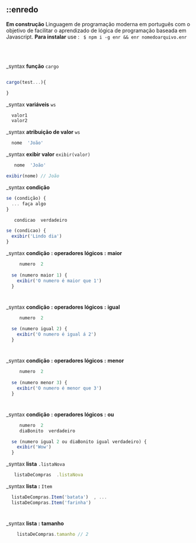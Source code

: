 ## ::enredo 

**Em construção**  Linguagem de programação moderna em português com o objetivo de facilitar o aprendizado de lógica de programação baseada em Javascript. **Para instalar** use : ` $ npm i -g enr && enr nomedoarquivo.enr`

<br>
<br>

_syntax **função** `cargo`  
```javascript

cargo(test...){

}
```

_syntax **variáveis** `ws`  
```javascript
  valor1
  valor2
```

_syntax **atribuição de valor** `ws`  
```javascript
  nome  'João'
```

_syntax **exibir valor** `exibir(valor)`  
```javascript
   nome  'João'

exibir(nome) // João
```

_syntax **condição**
```javascript
se (condição) {
  ... faça algo
}
```
```javascript
   condicao  verdadeiro

se (condicao) {
  exibir('Lindo dia')
}
```

_syntax **condição** **:** **operadores lógicos** **:** **maior**

```javascript
     numero  2
  
  se (numero maior 1) {
    exibir('O numero é maior que 1')
  }

```
#

_syntax **condição** **:** **operadores lógicos** **:** **igual**

```javascript
     numero  2
  
  se (numero igual 2) {
    exibir('O numero é igual á 2')
  }
```

#

_syntax **condição** **:** **operadores lógicos** **:** **menor**

```javascript
     numero  2
  
  se (numero menor 3) {
    exibir('O numero é menor que 3')
  }
  ```
#

_syntax **condição** **:** **operadores lógicos** **:** **ou**

```javascript
     numero  2
     diaBonito  verdadeiro

  se (numero igual 2 ou diaBonito igual verdadeiro) {
    exibir('Wow')
  }
  ```

_syntax **lista** `.listaNova`  
```javascript
   listaDeCompras  .listaNova
```

_syntax **lista** **:** `Item`

  ```javascript
    listaDeCompras.Item('batata')  , ...
    listaDeCompras.Item('farinha')
  ```

#

_syntax **lista** **:** **tamanho**

```javascript
    listaDeCompras.tamanho // 2
  ```

